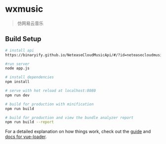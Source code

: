 # wxmusic

> 仿网易云音乐

## Build Setup

``` bash
# install api
https://binaryify.github.io/NeteaseCloudMusicApi/#/?id=neteasecloudmusicapi

#run server
node app.js

# install dependencies
npm install

# serve with hot reload at localhost:8080
npm run dev

# build for production with minification
npm run build

# build for production and view the bundle analyzer report
npm run build --report
```

For a detailed explanation on how things work, check out the [guide](http://vuejs-templates.github.io/webpack/) and [docs for vue-loader](http://vuejs.github.io/vue-loader).
